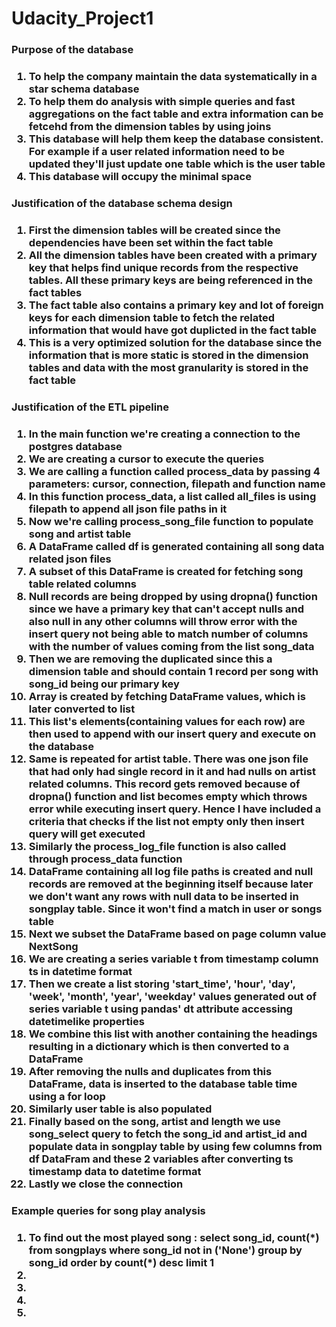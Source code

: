 # Udacity_Project1
<h3>Purpose of the database<h3>
<ol>
<li> To help the company maintain the data systematically in a star schema database</li>
<li>To help them do analysis with simple queries and fast aggregations on the fact table and extra information can be fetcehd from the dimension tables by using joins</li>
<li>This database will help them keep the database consistent. For example if a user related information need to be updated they'll just update one table which is the user table</li>
<li>This database will occupy the minimal space</li>
</ol>
    
    
<h3>Justification of the database schema design<h3>
    <ol>
    <li>First the dimension tables will be created since the dependencies have been set within the fact table</li>
    <li>All the dimension tables have been created with a primary key that helps find unique records from the respective tables. All these primary keys are being referenced in the fact tables</li>
    <li>The fact table also contains a primary key and lot of foreign keys for each dimension table to fetch the related information that would have got duplicted in the fact table</li>
    <li>This is a very optimized solution for the database since the information that is more static is stored in the dimension tables and data with the most granularity is stored in the fact table</li>
    </ol>
    
    
<h3>Justification of the ETL pipeline<h3>
    <ol>
    <li>In the main function we're creating a connection to the postgres database</li>
    <li>We are creating a cursor to execute the queries</li>
    <li>We are calling a function called process_data by passing 4 parameters: cursor, connection, filepath and function name</li>
    <li>In this function process_data, a list called all_files is using filepath to append all json file paths in it</li>
    <li>Now we're calling process_song_file function to populate song and artist table</li>
    <li>A DataFrame called df is generated containing all song data related json files</li>
    <li>A subset of this DataFrame is created for fetching song table related columns</li>
    <li>Null records are being dropped by using dropna() function since we have a primary key that can't accept nulls and also null in any other columns will throw error with the insert query not being able to match number of columns with the number of values coming from the list song_data</li>
    <li>Then we are removing the duplicated since this a dimension table and should contain 1 record per song with song_id being our primary key</li>
    <li>Array is created by fetching DataFrame values, which is later converted to list</li>
    <li>This list's elements(containing values for each row) are then used to append with our insert query and execute on the database</li>
    <li>Same is repeated for artist table. There was one json file that had only had single record in it and had nulls on artist related columns. This record gets removed because of dropna() function and list becomes empty which throws error while executing insert query. Hence I have included a criteria that checks if the list not empty only then insert query will get executed</li>
    <li>Similarly the process_log_file function is also called through process_data function</li>
    <li>DataFrame containing all log file paths is created and null records are removed at the beginning itself because later we don't want any rows with null data to be inserted in songplay table. Since it won't find a match in user or songs table</li>
    <li>Next we subset the DataFrame based on page column value NextSong</li>
    <li>We are creating a series variable t from timestamp column ts in datetime format</li>
    <li>Then we create a list storing 'start_time', 'hour', 'day', 'week', 'month', 'year', 'weekday' values generated out of series variable t using pandas' dt attribute accessing datetimelike properties</li>
    <li>We combine this list with another containing the headings resulting in a dictionary which is then converted to a DataFrame</li>
    <li>After removing the nulls and duplicates from this DataFrame, data is inserted to the database table time using a for loop</li>
    <li>Similarly user table is also populated</li>
    <li>Finally based on the song, artist and length we use song_select query to fetch the song_id and artist_id and populate data in songplay table by using few columns from df DataFram and these 2 variables after converting ts timestamp data to datetime format</li>
    <li>Lastly we close the connection</li>
    </ol>
    
    
<h3>Example queries for song play analysis<h3>
    <ol>
    <li>To find out the most played song : select song_id, count(*) from songplays where song_id not in ('None') group by song_id order by count(*) desc limit 1</li>
    <li></li>
    <li></li>
    <li></li>
    <li></li>
    </ol>
